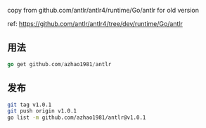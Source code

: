 
copy from github.com/antlr/antlr4/runtime/Go/antlr for old version

ref: https://github.com/antlr/antlr4/tree/dev/runtime/Go/antlr


## 用法

```go
go get github.com/azhao1981/antlr
```

## 发布

```bash
git tag v1.0.1
git push origin v1.0.1
go list -m github.com/azhao1981/antlr@v1.0.1
```
